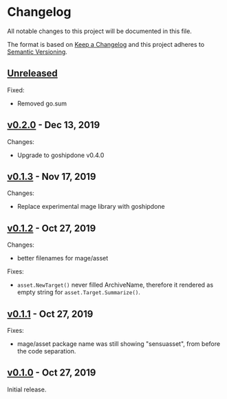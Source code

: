 # Changelog

All notable changes to this project will be documented in this file.

The format is based on [Keep a Changelog](http://keepachangelog.com/en/1.0.0/)
and this project adheres to [Semantic Versioning](http://semver.org/spec/v2.0.0.html).

## [Unreleased]

Fixed:

* Removed go.sum

## [v0.2.0] - Dec 13, 2019

Changes:

* Upgrade to goshipdone v0.4.0

## [v0.1.3] - Nov 17, 2019

Changes:

* Replace experimental mage library with goshipdone

## [v0.1.2] - Oct 27, 2019

Changes:

* better filenames for mage/asset

Fixes:

* `asset.NewTarget()` never filled ArchiveName, therefore it rendered as empty string for `asset.Target.Summarize()`.

## [v0.1.1] - Oct 27, 2019

Fixes:

* mage/asset package name was still showing "sensuasset", from before the code separation.

## [v0.1.0] - Oct 27, 2019

Initial release.

[Unreleased]: https://github.com/julian7/sensulib
[v0.2.0]: https://github.com/julian7/sensulib/releases/tag/v0.2.0
[v0.1.3]: https://github.com/julian7/sensulib/releases/tag/v0.1.3
[v0.1.2]: https://github.com/julian7/sensulib/releases/tag/v0.1.2
[v0.1.1]: https://github.com/julian7/sensulib/releases/tag/v0.1.1
[v0.1.0]: https://github.com/julian7/sensulib/releases/tag/v0.1.0
